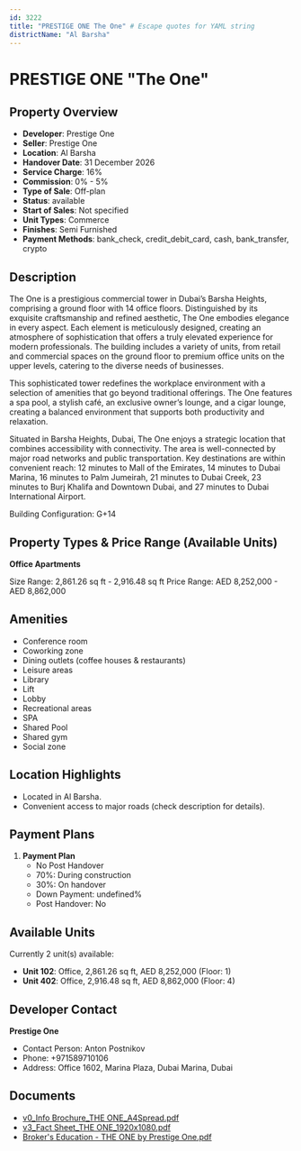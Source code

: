 ```yaml
---
id: 3222
title: "PRESTIGE ONE The One" # Escape quotes for YAML string
districtName: "Al Barsha"
---
```


# PRESTIGE ONE "The One"

## Property Overview
- **Developer**: Prestige One
- **Seller**: Prestige One
- **Location**: Al Barsha
- **Handover Date**: 31 December 2026
- **Service Charge**: 16%
- **Commission**: 0% - 5%
- **Type of Sale**: Off-plan
- **Status**: available
- **Start of Sales**: Not specified
- **Unit Types**: Commerce
- **Finishes**: Semi Furnished
- **Payment Methods**: bank_check, credit_debit_card, cash, bank_transfer, crypto

## Description
The One is a prestigious commercial tower in Dubai’s Barsha Heights, comprising a ground floor with 14 office floors. Distinguished by its exquisite craftsmanship and refined aesthetic, The One embodies elegance in every aspect. Each element is meticulously designed, creating an atmosphere of sophistication that offers a truly elevated experience for modern professionals. The building includes a variety of units, from retail and commercial spaces on the ground floor to premium office units on the upper levels, catering to the diverse needs of businesses.

This sophisticated tower redefines the workplace environment with a selection of amenities that go beyond traditional offerings. The One features a spa pool, a stylish café, an exclusive owner’s lounge, and a cigar lounge, creating a balanced environment that supports both productivity and relaxation.

Situated in Barsha Heights, Dubai, The One enjoys a strategic location that combines accessibility with connectivity. The area is well-connected by major road networks and public transportation. Key destinations are within convenient reach: 12 minutes to Mall of the Emirates, 14 minutes to Dubai Marina, 16 minutes to Palm Jumeirah, 21 minutes to Dubai Creek, 23 minutes to Burj Khalifa and Downtown Dubai, and 27 minutes to Dubai International Airport.

Building Configuration: G+14

## Property Types & Price Range (Available Units)
**Office Apartments**

Size Range: 2,861.26 sq ft - 2,916.48 sq ft
Price Range: AED 8,252,000 - AED 8,862,000

## Amenities
- Conference room
- Coworking zone
- Dining outlets  (coffee houses & restaurants)
- Leisure areas
- Library
- Lift
- Lobby
- Recreational areas
- SPA
- Shared Pool
- Shared gym
- Social zone

## Location Highlights
- Located in Al Barsha.
- Convenient access to major roads (check description for details).

## Payment Plans
1. **Payment Plan**
   - No Post Handover
   - 70%: During construction
   - 30%: On handover
   - Down Payment: undefined%
   - Post Handover: No

## Available Units
Currently 2 unit(s) available:
- **Unit 102**: Office, 2,861.26 sq ft, AED 8,252,000 (Floor: 1)
- **Unit 402**: Office, 2,916.48 sq ft, AED 8,862,000 (Floor: 4)

## Developer Contact
**Prestige One**
- Contact Person: Anton Postnikov
- Phone: +971589710106
- Address: Office 1602, Marina Plaza, Dubai Marina, Dubai

## Documents
- [v0_Info Brochure_THE ONE_A4Spread.pdf](https://cdn.geniemap.net/2024/10/01/NCNu0G2KQGRNHAP6MyMWRIRrZvsXoT4lxD8wYJ5P.pdf)
- [v3_Fact Sheet_THE ONE_1920x1080.pdf](https://cdn.geniemap.net/2024/10/01/oYcrOK6uCQRyDvoZX85OK6fUIPMyaaIasRXcvPyv.pdf)
- [Broker's Education - THE ONE by Prestige One.pdf](https://cdn.geniemap.net/2024/11/07/ey0jah9mZHXGrNdZ7KucgDImv8DJeLdZIevwpthc.pdf)
